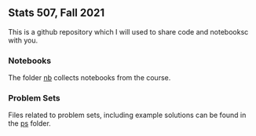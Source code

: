 ## Stats 507, Fall 2021

This is a github repository which I will used to share code
and notebooksc with you.

### Notebooks

The folder [nb](./nb) collects notebooks from the course.

### Problem Sets

Files related to problem sets, including example solutions can be found
in the [ps](./ps) folder.

